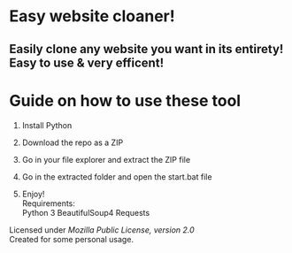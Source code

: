 # Easy website cloaner!  
   
## Easily clone any website you want in its entirety! Easy to use & very efficent! 
 
# Guide on how to use these tool  
   
1. Install Python 
  
2. Download the repo as a ZIP    
 
3. Go in your file explorer and extract the ZIP file 
 
4. Go in the extracted folder and open the start.bat file   
 
5. Enjoy!   
Requirements:   
    Python 3
    BeautifulSoup4
    Requests 
 
Licensed under *Mozilla Public License, version 2.0*    
Created for some personal usage.  